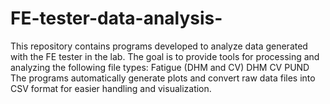 # FE-tester-data-analysis-
This repository contains programs developed to analyze data generated with the FE tester in the lab. The goal is to provide tools for processing and analyzing the following file types:  Fatigue (DHM and CV)  DHM  CV  PUND  The programs automatically generate plots and convert raw data files into CSV format for easier handling and visualization.
